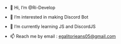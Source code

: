 - 👋 Hi, I’m @Ri-Develop
- 👀 I’m interested in making Discord Bot
- 🌱 I’m currently learning JS and DiscordJS

- 📫 Reach me by email : egalitorieans05@gmail.com

<!---
Ri-Develop/Ri-Develop is a ✨ special ✨ repository because its `README.md` (this file) appears on your GitHub profile.
You can click the Preview link to take a look at your changes.
--->
